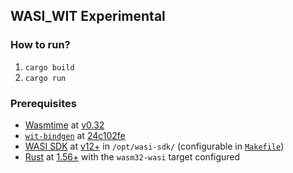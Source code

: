 ## WASI_WIT Experimental

### How to run?
1. `cargo build`
2. `cargo run`

### Prerequisites

- [Wasmtime](https://github.com/bytecodealliance/wasmtime) at
  [v0.32](https://github.com/bytecodealliance/wasmtime/releases/tag/v0.32.0)
- [`wit-bindgen`](https://github.com/bytecodealliance/wit-bindgen) at
  [24c102fe](https://github.com/bytecodealliance/wit-bindgen/commit/24c102fe374b4c5698cfd4b7980f70ac2cf228fe)
- [WASI SDK](https://github.com/WebAssembly/wasi-sdk) at
  [v12+](https://github.com/WebAssembly/wasi-sdk/releases/tag/wasi-sdk-14) in
  `/opt/wasi-sdk/` (configurable in
  [`Makefile`](tests/modules/cache-cpp/Makefile))
- [Rust](https://www.rust-lang.org/) at
  [1.56+](https://www.rust-lang.org/tools/install) with the `wasm32-wasi` target
  configured
